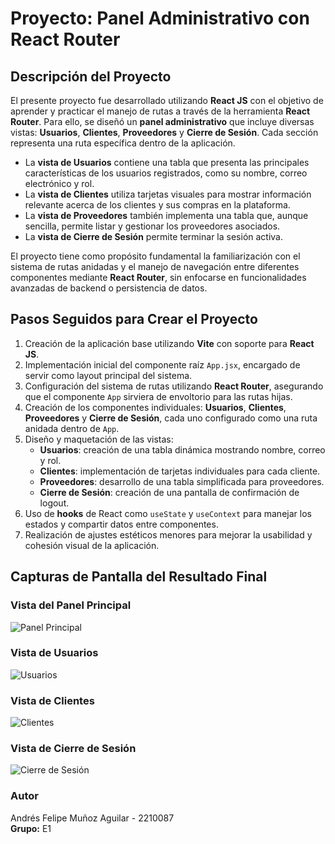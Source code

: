 # Proyecto: Panel Administrativo con React Router

## Descripción del Proyecto

El presente proyecto fue desarrollado utilizando **React JS** con el objetivo de aprender y practicar el manejo de rutas a través de la herramienta **React Router**. Para ello, se diseñó un **panel administrativo** que incluye diversas vistas: **Usuarios**, **Clientes**, **Proveedores** y **Cierre de Sesión**. Cada sección representa una ruta específica dentro de la aplicación.

- La **vista de Usuarios** contiene una tabla que presenta las principales características de los usuarios registrados, como su nombre, correo electrónico y rol.
- La **vista de Clientes** utiliza tarjetas visuales para mostrar información relevante acerca de los clientes y sus compras en la plataforma.
- La **vista de Proveedores** también implementa una tabla que, aunque sencilla, permite listar y gestionar los proveedores asociados.
- La **vista de Cierre de Sesión** permite terminar la sesión activa.

El proyecto tiene como propósito fundamental la familiarización con el sistema de rutas anidadas y el manejo de navegación entre diferentes componentes mediante **React Router**, sin enfocarse en funcionalidades avanzadas de backend o persistencia de datos.

## Pasos Seguidos para Crear el Proyecto

1. Creación de la aplicación base utilizando **Vite** con soporte para **React JS**.
2. Implementación inicial del componente raíz `App.jsx`, encargado de servir como layout principal del sistema.
3. Configuración del sistema de rutas utilizando **React Router**, asegurando que el componente `App` sirviera de envoltorio para las rutas hijas.
4. Creación de los componentes individuales: **Usuarios**, **Clientes**, **Proveedores** y **Cierre de Sesión**, cada uno configurado como una ruta anidada dentro de `App`.
5. Diseño y maquetación de las vistas:
   - **Usuarios**: creación de una tabla dinámica mostrando nombre, correo y rol.
   - **Clientes**: implementación de tarjetas individuales para cada cliente.
   - **Proveedores**: desarrollo de una tabla simplificada para proveedores.
   - **Cierre de Sesión**: creación de una pantalla de confirmación de logout.
6. Uso de **hooks** de React como `useState` y `useContext` para manejar los estados y compartir datos entre componentes.
7. Realización de ajustes estéticos menores para mejorar la usabilidad y cohesión visual de la aplicación.

## Capturas de Pantalla del Resultado Final

### Vista del Panel Principal
![Panel Principal](https://via.placeholder.com/800x400.png?text=Panel+Principal)

### Vista de Usuarios
![Usuarios](https://via.placeholder.com/800x400.png?text=Vista+de+Usuarios)

### Vista de Clientes
![Clientes](https://via.placeholder.com/800x400.png?text=Vista+de+Clientes)

### Vista de Cierre de Sesión
![Cierre de Sesión](https://via.placeholder.com/800x400.png?text=Cierre+de+Sesion)

### Autor
Andrés Felipe Muñoz Aguilar - 2210087 <br/>
**Grupo:** E1
